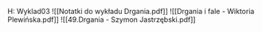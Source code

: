 H: Wyklad03
![[Notatki do wykładu Drgania.pdf]]
![[Drgania i fale - Wiktoria Plewińska.pdf]]
![[49.Drgania - Szymon Jastrzębski.pdf]]
